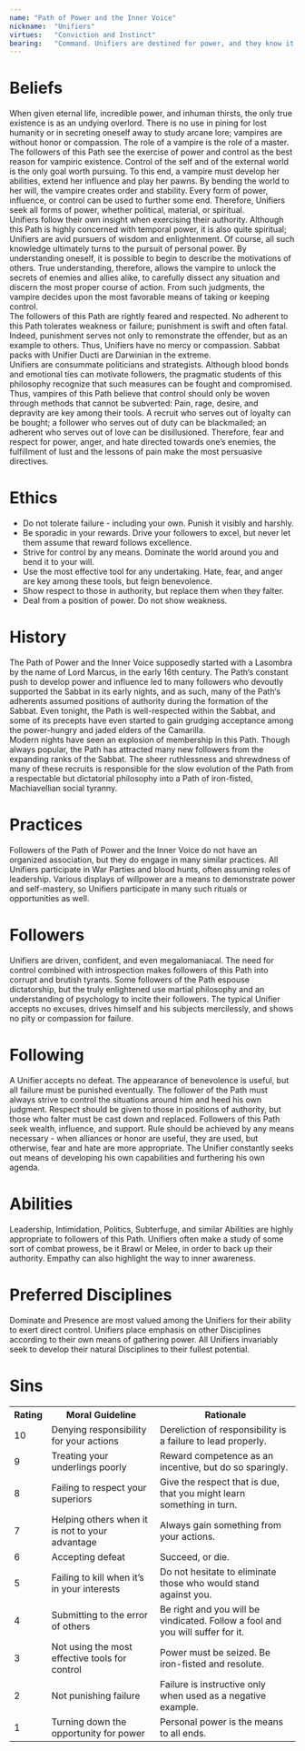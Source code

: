 ```yaml
---
name: "Path of Power and the Inner Voice"
nickname:  "Unifiers"
virtues:   "Conviction and Instinct"
bearing:   "Command. Unifiers are destined for power, and they know it. Those around them can feel their commanding presence. Their bearing modifier affects rolls to command or lead others."
---
```


# Beliefs
When given eternal life, incredible power, and inhuman thirsts, the only true existence is as an undying overlord. There is no use in pining for lost humanity or in secreting oneself away to study arcane lore; vampires are without honor or compassion. The role of a vampire is the role of a master.<br>The followers of this Path see the exercise of power and control as the best reason for vampiric existence. Control of the self and of the external world is the only goal worth pursuing. To this end, a vampire must develop her abilities, extend her influence and play her pawns. By bending the world to her will, the vampire creates order and stability. Every form of power, influence, or control can be used to further some end. Therefore, Unifiers seek all forms of power, whether political, material, or spiritual.<br>Unifiers follow their own insight when exercising their authority. Although this Path is highly concerned with temporal power, it is also quite spiritual; Unifiers are avid pursuers of wisdom and enlightenment. Of course, all such knowledge ultimately turns to the pursuit of personal power. By understanding oneself, it is possible to begin to describe the motivations of others. True understanding, therefore, allows the vampire to unlock the secrets of enemies and allies alike, to carefully dissect any situation and discern the most proper course of action. From such judgments, the vampire decides upon the most favorable means of taking or keeping control.<br>The followers of this Path are rightly feared and respected. No adherent to this Path tolerates weakness or failure; punishment is swift and often fatal. Indeed, punishment serves not only to remonstrate the offender, but as an example to others. Thus, Unifiers have no mercy or compassion. Sabbat packs with Unifier Ducti are Darwinian in the extreme.<br>Unifiers are consummate politicians and strategists. Although blood bonds and emotional ties can motivate followers, the pragmatic students of this philosophy recognize that such measures can be fought and compromised. Thus, vampires of this Path believe that control should only be woven through methods that cannot be subverted: Pain, rage, desire, and depravity are key among their tools. A recruit who serves out of loyalty can be bought; a follower who serves out of duty can be blackmailed; an adherent who serves out of love can be disillusioned. Therefore, fear and respect for power, anger, and hate directed towards one’s enemies, the fulfillment of lust and the lessons of pain make the most persuasive directives.

# Ethics
<ul><li>Do not tolerate failure - including your own. Punish it visibly and harshly.</li><li>Be sporadic in your rewards. Drive your followers to excel, but never let them assume that reward follows excellence.</li><li>Strive for control by any means. Dominate the world around you and bend it to your will.</li><li>Use the most effective tool for any undertaking. Hate, fear, and anger are key among these tools, but feign benevolence.</li><li>Show respect to those in authority, but replace them when they falter.</li><li>Deal from a position of power. Do not show weakness.</li></ul>

# History
The Path of Power and the Inner Voice supposedly started with a Lasombra by the name of Lord Marcus, in the early 16th century. The Path‘s constant push to develop power and influence led to many followers who devoutly supported the Sabbat in its early nights, and as such, many of the Path‘s adherents assumed positions of authority during the formation of the Sabbat. Even tonight, the Path is well-respected within the Sabbat, and some of its precepts have even started to gain grudging acceptance among the power-hungry and jaded elders of the Camarilla.<br>Modern nights have seen an explosion of membership in this Path. Though always popular, the Path has attracted many new followers from the expanding ranks of the Sabbat. The sheer ruthlessness and shrewdness of many of these recruits is responsible for the slow evolution of the Path from a respectable but dictatorial philosophy into a Path of iron-fisted, Machiavellian social tyranny.

# Practices
Followers of the Path of Power and the Inner Voice do not have an organized association, but they do engage in many similar practices. All Unifiers participate in War Parties and blood hunts, often assuming roles of leadership. Various displays of willpower are a means to demonstrate power and self-mastery, so Unifiers participate in many such rituals or opportunities as well.

# Followers
Unifiers are driven, confident, and even megalomaniacal. The need for control combined with introspection makes followers of this Path into corrupt and brutish tyrants. Some followers of the Path espouse dictatorship, but the truly enlightened use martial philosophy and an understanding of psychology to incite their followers. The typical Unifier accepts no excuses, drives himself and his subjects mercilessly, and shows no pity or compassion for failure.

# Following
A Unifier accepts no defeat. The appearance of benevolence is useful, but all failure must be punished eventually. The follower of the Path must always strive to control the situations around him and heed his own judgment. Respect should be given to those in positions of authority, but those who falter must be cast down and replaced. Followers of this Path seek wealth, influence, and support. Rule should be achieved by any means necessary - when alliances or honor are useful, they are used, but otherwise, fear and hate are more appropriate. The Unifier constantly seeks out means of developing his own capabilities and furthering his own agenda.

# Abilities
Leadership, Intimidation, Politics, Subterfuge, and similar Abilities are highly appropriate to followers of this Path. Unifiers often make a study of some sort of combat prowess, be it Brawl or Melee, in order to back up their authority. Empathy can also highlight the way to inner awareness.

# Preferred Disciplines
Dominate and Presence are most valued among the Unifiers for their ability to exert direct control. Unifiers place emphasis on other Disciplines according to their own means of gathering power. All Unifiers invariably seek to develop their natural Disciplines to their fullest potential.

# Sins
<table><tr><th>Rating</th><th>Moral Guideline</th><th>Rationale</th></tr><tr><td>10</td><td>Denying responsibility for your actions</td><td>Dereliction of responsibility is a failure to lead properly.</td></tr><tr><td>9</td><td>Treating your underlings poorly</td><td>Reward competence as an incentive, but do so sparingly.</td></tr><tr><td>8</td><td>Failing to respect your superiors</td><td>Give the respect that is due, that you might learn something in turn.</td></tr><tr><td>7</td><td>Helping others when it is not to your advantage</td><td>Always gain something from your actions.</td></tr><tr><td>6</td><td>Accepting defeat</td><td>Succeed, or die.</td></tr><tr><td>5</td><td>Failing to kill when it’s in your interests</td><td>Do not hesitate to eliminate those who would stand against you.</td></tr><tr><td>4</td><td>Submitting to the error of others</td><td>Be right and you will be vindicated. Follow a fool and you will suffer for it.</td></tr><tr><td>3</td><td>Not using the most effective tools for control</td><td>Power must be seized. Be iron-fisted and resolute.</td></tr><tr><td>2</td><td>Not punishing failure</td><td>Failure is instructive only when used as a negative example.</td></tr><tr><td>1</td><td>Turning down the opportunity for power</td><td>Personal power is the means to all ends.</td></tr></table>
